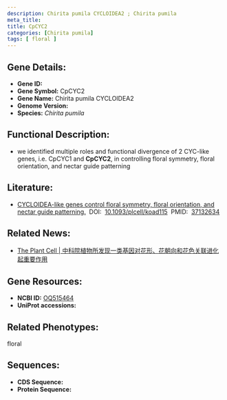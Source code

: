 ```yaml
---
description: Chirita pumila CYCLOIDEA2 ; Chirita pumila
meta_title:
title: CpCYC2
categories: [Chirita pumila]
tags: [ floral ]
---
```


## Gene Details:
- **Gene ID:**	[]()
- **Gene Symbol:** CpCYC2
- **Gene Name:** Chirita pumila CYCLOIDEA2
- **Genome Version:** []()
- **Species:** *Chirita pumila*

## Functional Description:
   - we identified multiple roles and functional divergence of 2 CYC-like genes, i.e. CpCYC1 and **CpCYC2**, in controlling floral symmetry, floral orientation, and nectar guide patterning

## Literature:
   - [CYCLOIDEA-like genes control floral symmetry, floral orientation, and nectar guide patterning.]( https://academic.oup.com/plcell/article/35/8/2799/7150419?login=true#412848404)&nbsp;&nbsp;DOI:&nbsp;&nbsp;[10.1093/plcell/koad115](https://academic.oup.com/plcell/article/35/8/2799/7150419?login=true#412848404)&nbsp;&nbsp;PMID:&nbsp;&nbsp;[37132634](https://pubmed.ncbi.nlm.nih.gov/37132634/)

## Related News:
   - [The Plant Cell | 中科院植物所发现一类基因对花形、花朝向和花色关联进化起重要作用](https://mp.weixin.qq.com/s?__biz=Mzg3MDEwNDEyMg==&mid=2247549721&idx=3&sn=a2c82a8f8d1e40681e7e2071f73df685&chksm=889405ab2953e8bfa0846e46cd34ed3836b667abe0219fbad6a2a5d5b7c8392af61b9da6f174&scene=27#wechat_redirect)

## Gene Resources:
- **NCBI ID:** [OQ515464](https://www.ncbi.nlm.nih.gov/gene/?term=OQ515464)
- **UniProt accessions:** [](https://www.uniprot.org/uniprotkb//entry)

## Related Phenotypes:
floral

## Sequences:
- **CDS Sequence:**
- **Protein Sequence:**
